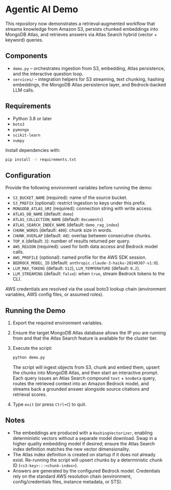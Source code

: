 # Agentic AI Demo

This repository now demonstrates a retrieval‑augmented workflow that streams
knowledge from Amazon S3, persists chunked embeddings into MongoDB Atlas, and
retrieves answers via Atlas Search hybrid (vector + keyword) queries.

## Components

- `demo.py` – orchestrates ingestion from S3, embedding, Atlas persistence, and
  the interactive question loop.
- `services/` – integration helpers for S3 streaming, text chunking, hashing
  embeddings, the MongoDB Atlas persistence layer, and Bedrock-backed LLM calls.

## Requirements

- Python 3.8 or later
- `boto3`
- `pymongo`
- `scikit-learn`
- `numpy`

Install dependencies with:

```bash
pip install -r requirements.txt
```

## Configuration

Provide the following environment variables before running the demo:

- `S3_BUCKET_NAME` (required): name of the source bucket.
- `S3_PREFIX` (optional): restrict ingestion to keys under this prefix.
- `MONGODB_ATLAS_URI` (required): connection string with write access.
- `ATLAS_DB_NAME` (default: `demo`)
- `ATLAS_COLLECTION_NAME` (default: `documents`)
- `ATLAS_SEARCH_INDEX_NAME` (default: `demo_rag_index`)
- `CHUNK_WORDS` (default: `400`): chunk size in words.
- `CHUNK_OVERLAP` (default: `40`): overlap between consecutive chunks.
- `TOP_K` (default: `3`): number of results returned per query.
- `AWS_REGION` (required): used for both data access and Bedrock model calls.
- `AWS_PROFILE` (optional): named profile for the AWS SDK session.
- `BEDROCK_MODEL_ID` (default: `anthropic.claude-3-haiku-20240307-v1:0`).
- `LLM_MAX_TOKENS` (default: `512`), `LLM_TEMPERATURE` (default: `0.2`).
- `LLM_STREAMING` (default: `false`): when `true`, stream Bedrock tokens to the CLI.

AWS credentials are resolved via the usual boto3 lookup chain (environment
variables, AWS config files, or assumed roles).

## Running the Demo

1. Export the required environment variables.
2. Ensure the target MongoDB Atlas database allows the IP you are running from
   and that the Atlas Search feature is available for the cluster tier.
3. Execute the script:

   ```bash
   python demo.py
   ```

   The script will ingest objects from S3, chunk and embed them, upsert the
   chunks into MongoDB Atlas, and then start an interactive prompt. Each query
   issues an Atlas Search compound `text` + `knnBeta` query, routes the
   retrieved context into an Amazon Bedrock model, and streams back a grounded
   answer alongside source citations and retrieval scores.

4. Type `exit` (or press `Ctrl+C`) to quit.

## Notes

- The embeddings are produced with a `HashingVectorizer`, enabling deterministic
  vectors without a separate model download. Swap in a higher quality embedding
  model if desired; ensure the Atlas Search index definition matches the new
  vector dimensionality.
- The Atlas index definition is created on startup if it does not already
  exist. Re-running the script will upsert chunks by a deterministic chunk ID
  (`<s3-key>:::<chunk-index>`).
- Answers are generated by the configured Bedrock model. Credentials rely on
  the standard AWS resolution chain (environment, config/credentials files,
  instance metadata, or STS).
